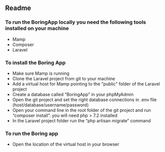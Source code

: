 ## Readme

### To run the BoringApp locally you need the following tools installed on your machine
- Mamp
- Composer
- Laravel


### To install the Boring App
- Make sure Mamp is running
- Clone the Laravel project from git to your machine
- Add a virtual host for Mamp pointing to the “public” folder of the Laravel project
- Create a database called “BoringApp” in your phpMyAdmin
- Open the git project and set the right database connections in .env file (host/database/username/password)
- Open your command line in the root folder of the git project and run “composer install”. you will need php > 7.2 installed
- In the Laravel project folder run the “php artisan migrate” command


### To run the Boring app
- Open the location of the virtual host in your browser
